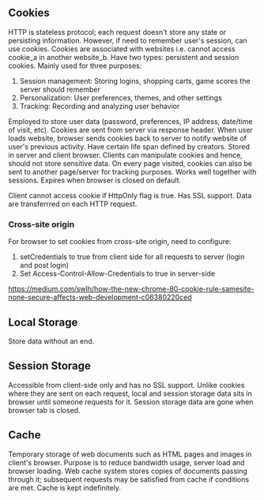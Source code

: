 ## Cookies

HTTP is stateless protocol; each request doesn't store any state or persisting information. However, if need to remember user's session, can use cookies. Cookies are associated with websites i.e. cannot access cookie_a in another website_b. Have two types: persistent and session cookies. Mainly used for three purposes:

1. Session management: Storing logins, shopping carts, game scores the server should remember
2. Personalization: User preferences, themes, and other settings
3. Tracking: Recording and analyzing user behavior

Employed to store user data (password, preferences, IP address, date/time of visit, etc). Cookies are sent from server via response header. When user loads website, browser sends cookies back to server to notify website of user's previous activity. Have certain life span defined by creators. Stored in server and client browser. Clients can manipulate cookies and hence, should not store sensitive data. On every page visited, cookies can also be sent to another page/server for tracking purposes. Works well together with sessions. Expires when browser is closed on default.

Client cannot access cookie if HttpOnly flag is true. Has SSL support. Data are transferrred on each HTTP request.

### Cross-site origin

For browser to set cookies from cross-site origin, need to configure:

1. setCredentials to true from client side for all requests to server (login and post login)
2. Set Access-Control-Allow-Credentials to true in server-side

https://medium.com/swlh/how-the-new-chrome-80-cookie-rule-samesite-none-secure-affects-web-development-c06380220ced

## Local Storage

Store data without an end.

## Session Storage

Accessible from client-side only and has no SSL support. Unlike cookies where they are sent on each request, local and session storage data sits in browser until someone requests for it. Session storage data are gone when browser tab is closed.

## Cache

Temporary storage of web documents such as HTML pages and images in client's browser. Purpose is to reduce bandwidth usage, server load and browser loading. Web cache system stores copies of documents passing through it; subsequent requests may be satisfied from cache if conditions are met. Cache is kept indefinitely.
